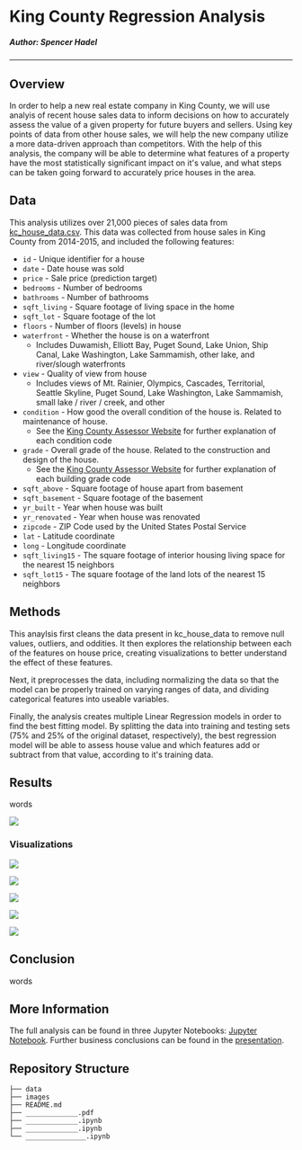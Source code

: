 # King County Regression Analysis

##### Author: Spencer Hadel
***
## Overview

In order to help a new real estate company in King County, we will use analyis of recent house sales data to inform  decisions on how to accurately assess the value of a given property for future buyers and sellers. Using key points of data from other house sales, we will help the new company utilize a more data-driven approach than competitors. With the help of this analysis, the company will be able to determine what features of a property have the most statistically significant impact on it's value, and what steps can be taken going forward to accurately price houses in the area.

## Data
This analysis utilizes over 21,000 pieces of sales data from [kc_house_data.csv](./data/kc_house_data.csv). This data was collected from house sales in King County from 2014-2015, and included the following features:

* `id` - Unique identifier for a house
* `date` - Date house was sold
* `price` - Sale price (prediction target)
* `bedrooms` - Number of bedrooms
* `bathrooms` - Number of bathrooms
* `sqft_living` - Square footage of living space in the home
* `sqft_lot` - Square footage of the lot
* `floors` - Number of floors (levels) in house
* `waterfront` - Whether the house is on a waterfront
  * Includes Duwamish, Elliott Bay, Puget Sound, Lake Union, Ship Canal, Lake Washington, Lake Sammamish, other lake, and river/slough waterfronts
* `view` - Quality of view from house
  * Includes views of Mt. Rainier, Olympics, Cascades, Territorial, Seattle Skyline, Puget Sound, Lake Washington, Lake Sammamish, small lake / river / creek, and other
* `condition` - How good the overall condition of the house is. Related to maintenance of house.
  * See the [King County Assessor Website](https://info.kingcounty.gov/assessor/esales/Glossary.aspx?type=r) for further explanation of each condition code
* `grade` - Overall grade of the house. Related to the construction and design of the house.
  * See the [King County Assessor Website](https://info.kingcounty.gov/assessor/esales/Glossary.aspx?type=r) for further explanation of each building grade code
* `sqft_above` - Square footage of house apart from basement
* `sqft_basement` - Square footage of the basement
* `yr_built` - Year when house was built
* `yr_renovated` - Year when house was renovated
* `zipcode` - ZIP Code used by the United States Postal Service
* `lat` - Latitude coordinate
* `long` - Longitude coordinate
* `sqft_living15` - The square footage of interior housing living space for the nearest 15 neighbors
* `sqft_lot15` - The square footage of the land lots of the nearest 15 neighbors

## Methods
This anaylsis first cleans the data present in kc_house_data to remove null values, outliers, and oddities. It then explores the relationship between each of the features on house price, creating visualizations to better understand the effect of these features. 

Next, it preprocesses the data, including normalizing the data so that the model can be properly trained on varying ranges of data, and dividing categorical features into useable variables.

Finally, the analysis creates multiple Linear Regression models in order to find the best fitting model. By splitting the data into training and testing sets (75% and 25% of the original dataset, respectively), the best regression model will be able to assess house value and which features add or subtract from that value, according to it's training data.

## Results
words

![](./images/_______.png)

### Visualizations

![](./images/_______.png)

![](./images/_______.png)

![](./images/_______.png)

![](./images/_______.png)

![](./images/_______.png)

## Conclusion
words

## More Information
The full analysis can be found in three Jupyter Notebooks: [Jupyter Notebook](./________________.ipynb). Further business conclusions can be found in the [presentation](./______________________.pdf).

## Repository Structure

```
├── data
├── images
├── README.md
├── _____________.pdf
├── _____________.ipynb
├── _____________.ipynb
└── _______________.ipynb
```
